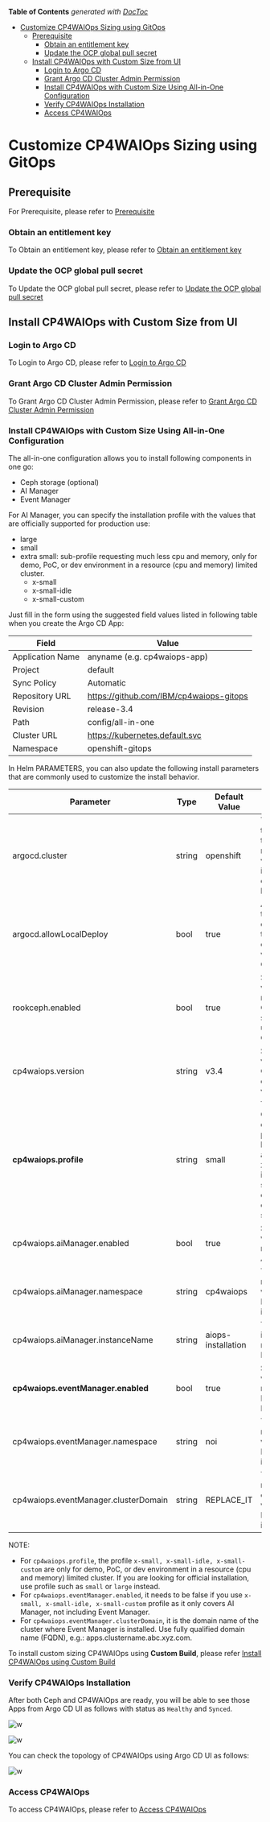 <!-- START doctoc generated TOC please keep comment here to allow auto update -->
<!-- DON'T EDIT THIS SECTION, INSTEAD RE-RUN doctoc TO UPDATE -->
**Table of Contents**  *generated with [DocToc](https://github.com/thlorenz/doctoc)*

- [Customize CP4WAIOps Sizing using GitOps](#customize-cp4waiops-sizing-using-gitops)
  - [Prerequisite](#prerequisite)
    - [Obtain an entitlement key](#obtain-an-entitlement-key)
    - [Update the OCP global pull secret](#update-the-ocp-global-pull-secret)
  - [Install CP4WAIOps with Custom Size from UI](#install-cp4waiops-with-custom-size-from-ui)
    - [Login to Argo CD](#login-to-argo-cd)
    - [Grant Argo CD Cluster Admin Permission](#grant-argo-cd-cluster-admin-permission)
    - [Install CP4WAIOps with Custom Size Using All-in-One Configuration](#install-cp4waiops-with-custom-size-using-all-in-one-configuration)
    - [Verify CP4WAIOps Installation](#verify-cp4waiops-installation)
    - [Access CP4WAIOps](#access-cp4waiops)

<!-- END doctoc generated TOC please keep comment here to allow auto update -->

# Customize CP4WAIOps Sizing using GitOps

## Prerequisite
For Prerequisite, please refer to [Prerequisite](https://github.com/IBM/cp4waiops-gitops/blob/docs/docs/how-to-deploy-cp4waiops.md#prerequisite)

### Obtain an entitlement key
To Obtain an entitlement key, please refer to [Obtain an entitlement key](https://github.com/IBM/cp4waiops-gitops/blob/docs/docs/how-to-deploy-cp4waiops.md#obtain-an-entitlement-key)

### Update the OCP global pull secret
To Update the OCP global pull secret, please refer to [Update the OCP global pull secret](https://github.com/IBM/cp4waiops-gitops/blob/docs/docs/how-to-deploy-cp4waiops.md#update-the-ocp-global-pull-secret)


## Install CP4WAIOps with Custom Size from UI

### Login to Argo CD

To Login to Argo CD,  please refer to [Login to Argo CD](https://github.com/IBM/cp4waiops-gitops/blob/docs/docs/how-to-deploy-cp4waiops.md#login-to-argo-cd)

### Grant Argo CD Cluster Admin Permission

To Grant Argo CD Cluster Admin Permission,  please refer to [Grant Argo CD Cluster Admin Permission](https://github.com/IBM/cp4waiops-gitops/blob/docs/docs/how-to-deploy-cp4waiops.md#grant-argo-cd-cluster-admin-permission)


### Install CP4WAIOps with Custom Size Using All-in-One Configuration

The all-in-one configuration allows you to install following components in one go:

- Ceph storage (optional)
- AI Manager
- Event Manager

For AI Manager, you can specify the installation profile with the values that are officially supported for production use:

- large
- small
- extra small: sub-profile requesting much less cpu and memory, only for demo, PoC, or dev environment in a resource (cpu and memory) limited cluster.
  - x-small
  - x-small-idle
  - x-small-custom
  
 
Just fill in the form using the suggested field values listed in following table when you create the Argo CD App:

| Field                 | Value                                                 |
| --------------------- | ----------------------------------------------------- |
| Application Name      | anyname (e.g. cp4waiops-app)                          |
| Project               | default                                               |
| Sync Policy           | Automatic                                             |
| Repository URL        | https://github.com/IBM/cp4waiops-gitops               |
| Revision              | release-3.4                                           |
| Path                  | config/all-in-one                                     |
| Cluster URL           | https://kubernetes.default.svc                        |
| Namespace             | openshift-gitops                                      |

In Helm PARAMETERS, you can also update the following install parameters that are commonly used to customize the install behavior.

| Parameter                             | Type   | Default Value      | Description 
| ------------------------------------- |--------|--------------------|-------------
| argocd.cluster                        | string | openshift          | The type of the cluster that Argo CD runs on, valid values include: openshift, kubernetes.
| argocd.allowLocalDeploy               | bool   | true               | Allow apps to be deployed on the same cluster where Argo CD runs.
| rookceph.enabled                      | bool   | true               | Specify whether or not to install Ceph as storage used by CP4WAIOps.
| cp4waiops.version                     | string | v3.4               | Specify the version of CP4WAIOps, e.g.: v3.2, v3.3, v3.4.
| **cp4waiops.profile**                 | string | small              | The CP4WAIOps deployment profile, e.g.: large, small and x-small, x-small-idle, x-small-custom for custom sizing.
| cp4waiops.aiManager.enabled           | bool   | true               | Specify whether or not to install AI Manager.
| cp4waiops.aiManager.namespace         | string | cp4waiops          | The namespace where AI Manager is installed.
| cp4waiops.aiManager.instanceName      | string | aiops-installation | The instance name of AI Manager.
| **cp4waiops.eventManager.enabled**    | bool   | true               | Specify whether or not to install Event Manager.
| cp4waiops.eventManager.namespace      | string | noi                | The namespace where Event Manager is installed.
| cp4waiops.eventManager.clusterDomain  | string | REPLACE_IT         | The domain name of the cluster where Event Manager is installed.

NOTE:

- For `cp4waiops.profile`, the profile `x-small, x-small-idle, x-small-custom` are only for demo, PoC, or dev environment in a resource (cpu and memory) limited cluster. If you are looking for official installation, use profile such as `small` or `large` instead.
- For `cp4waiops.eventManager.enabled`, it needs to be false if you use `x-small, x-small-idle, x-small-custom` profile as it only covers AI Manager, not including Event Manager.
- For `cp4waiops.eventManager.clusterDomain`, it is the domain name of the cluster where Event Manager is installed. Use fully qualified domain name (FQDN), e.g.: apps.clustername.abc.xyz.com.

To install custom sizing CP4WAIOps using **Custom Build**, please refer [Install CP4WAIOps using Custom Build](https://github.com/IBM/cp4waiops-gitops/blob/docs/docs/how-to-deploy-cp4waiops.md#install-cp4waiops-using-custom-build)

### Verify CP4WAIOps Installation

After both Ceph and CP4WAIOps are ready, you will be able to see those Apps from Argo CD UI as follows with status as `Healthy` and `Synced`.

![w](images/gitops-x-small-idle.png)

![w](images/gitops-x-small-idle-allin1.png)

You can check the topology of CP4WAIOps using Argo CD UI as follows:

![w](images/aimanager-33.png)

### Access CP4WAIOps

To access CP4WAIOps, please refer to [Access CP4WAIOps](https://github.com/IBM/cp4waiops-gitops/blob/docs/docs/how-to-deploy-cp4waiops.md#access-cp4waiops)

